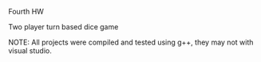 Fourth HW

Two player turn based dice game

NOTE: All projects were compiled and tested using g++, they may not with visual studio.
